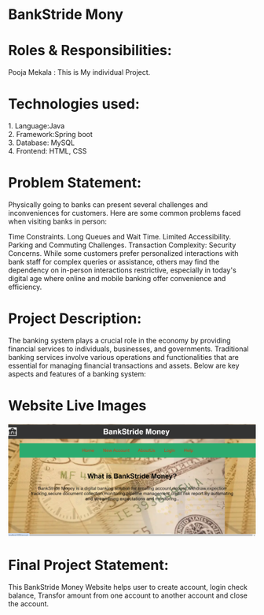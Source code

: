 <h1> BankStride Mony</h1>
<h1>Roles & Responsibilities:</h1>
Pooja Mekala : This is My individual Project.

 <h1>Technologies used:</h1>
1.	Language:Java<br>
2.	Framework:Spring boot<br>
3.	Database: MySQL<br>
4.	Frontend: HTML, CSS<br>

<h1>Problem Statement:</h1>
Physically going to banks can present several challenges and inconveniences for customers. Here are some common problems faced when visiting banks in person:

Time Constraints.
Long Queues and Wait Time.
Limited Accessibility.
Parking and Commuting Challenges.
Transaction Complexity:
Security Concerns.
While some customers prefer personalized interactions with bank staff for complex queries or assistance, others may find the dependency on in-person interactions restrictive, especially in today's digital age where online and mobile banking offer convenience and efficiency.

<h1>Project Description:</h1>
The banking system plays a crucial role in the economy by providing financial services to individuals, businesses, and governments. Traditional banking services involve various operations and functionalities that are essential for managing financial transactions and assets. Below are key aspects and features of a banking system:
<h1>Website Live Images</h1>
<img src="https://github.com/MekalaPooja9933/SQL-WebApp-Project/blob/master/HomePage.png">


<h1>Final Project Statement:</h1>
This BankStride Money Website helps user to create account, login check balance, Transfor amount from one account to another account and close the account. 



